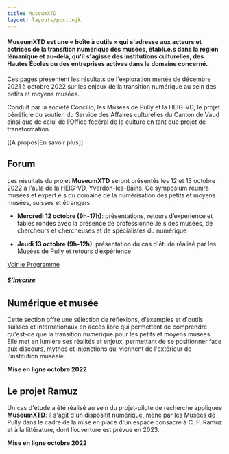 ```yaml
---
title: MuseumXTD
layout: layouts/post.njk
---
```


#### **MuseumXTD** est une « boîte à outils » qui s'adresse aux acteurs et actrices de la transition numérique des musées, établi.e.s dans la région lémanique et au-delà, qu'il s'agisse des institutions culturelles, des Hautes Écoles ou des entreprises actives dans le domaine concerné.

Ces pages présentent les résultats de l'exploration menée de décembre 2021 à octobre 2022 sur les enjeux de la transition numérique au sein des petits et moyens musées.

Conduit par la société Concilio, les Musées de Pully et la HEIG-VD, le projet bénéficie du soutien du Service des Affaires culturelles du Canton de Vaud ainsi que de celui de l’Office fédéral de la culture en tant que projet de transformation.

[[A propos|En savoir plus]]

## Forum

Les résultats du projet **MuseumXTD** seront présentés les 12 et 13 octobre 2022 à l'aula de la HEIG-VD, Yverdon-les-Bains. Ce symposium réunira musées et expert.e.s du domaine de la numérisation des petits et moyens musées, suisses et étrangers.

- **Mercredi 12 octobre (9h-17h)**: présentations, retours d’expérience et tables rondes avec la présence de professionnel.le.s des musées, de chercheurs et chercheuses et de spécialistes du numérique

- **Jeudi 13 octobre (9h-12h)**: présentation du cas d'étude réalisé par les Musées de Pully et retours d’expérience

[Voir le Programme](Navigation/Forum/index.html#Programme)

###### **[S'inscrire](https://6e13e580.sibforms.com/serve/MUIEAEYJgeXLLfXwkZSw8_GgKt0WtPF7tkDuXbQC-I6VpXf9M37Um2mOFLesH4b_51ohnWkHkOKuSpLrk1qALGkfc0gYvvFoayAcCXoNzniVbnU6Tvq1Zch_Laj2LPmyVSzU8RQVi1QSi6eyvXNxgNT129acM05YVXB2Liai9ihK5HlwnSv18aVh82rbuZo23E9W0velqwDjvioB)**

## Numérique et musée
Cette section offre une sélection de réflexions, d'exemples et d'outils suisses et internationaux en accès libre qui permettent de comprendre qu'est-ce que la transition numérique pour les petits et moyens musées. Elle met en lumière ses réalités et enjeux, permettant de se positionner face aux discours, mythes et injonctions qui viennent de l'extérieur de l'institution muséale.

**Mise en ligne octobre 2022**

## Le projet Ramuz
Un cas d'étude a été réalisé au sein du projet-pilote de recherche appliquée **MuseumXTD**: il s'agit d'un dispositif numérique, mené par les Musées de Pully dans le cadre de la mise en place d'un espace consacré à C. F. Ramuz et à la littérature, dont l’ouverture est prévue en 2023. 

**Mise en ligne octobre 2022**
